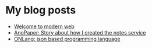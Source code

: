 # My blog posts

- [Welcome to modern web](https://artegoser.ru/blog/welcome-to-modern-web)
- [AnoPaper: Story about how I created the notes service](https://artegoser.ru/blog/anopaper-story-about-how-i-created-the-notes-service)
- [ONLang: json based programming language](https://artegoser.ru/blog/onlang-json-based-programming-language)